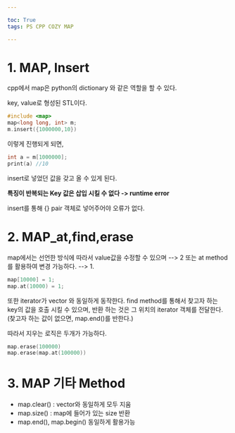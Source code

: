```yaml
---

toc: True
tags: PS CPP COZY MAP

---
```



# 1. MAP, Insert

cpp에서 map은 python의 dictionary 와 같은 역할을 할 수 있다.

key, value로 형성된 STL이다. 

```cpp
#include <map>
map<long long, int> m;
m.insert({1000000,10})
```

이렇게 진행되게 되면, 

```cpp
int a = m[1000000];
print(a) //10
```

insert로 넣었던 값을 갖고 올 수 있게 된다.

**특징이 반복되는 Key 값은 삽입 시킬 수 없다 -> runtime error**

insert를 통해 {} pair 객체로 넣어주어야 오류가 없다.

# 2. MAP_at,find,erase

map에서는 선언한 방식에 따라서 value값을 수정할 수 있으며 --> 2
또는 at method를 활용하여 변경 가능하다. --> 1.

```cpp
map[10000] = 1;
map.at(10000) = 1;
```

또한 iterator가 vector 와 동일하게 동작한다.
find method를 통해서 찾고자 하는 key의 값을 호출 시킬 수 있으며, 
반환 하는 것은 그 위치의 iterator 객체를 전달한다.
(찾고자 하는 값이 없으면, map.end()를 반한다.)

따라서 
지우는 로직은 두개가 가능하다.

```cpp
map.erase(100000)
map.erase(map.at(100000))
```

# 3. MAP 기타 Method 
- map.clear() : vector와 동일하게 모두 지움
- map.size() : map에 들어가 있는 size 반환
- map.end(), map.begin() 동일하게 활용가능





